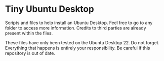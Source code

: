 # Tiny Ubuntu Desktop
Scripts and files to help install an Ubuntu Desktop. Feel free to go to any folder to access more information. Credits to third parties are already present within the files.

These files have only been tested on the Ubuntu Desktop 22.
Do not forget. Everything that happens is entirely your responsibility. Be careful if this repository is out of date.